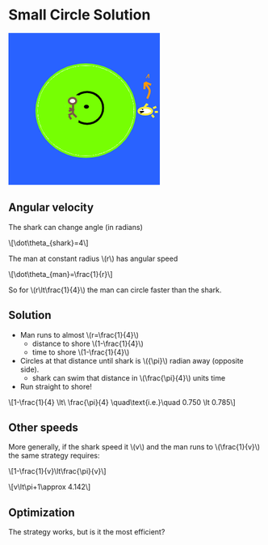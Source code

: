 # Small Circle Solution

![circle](circle.png)

## Angular velocity

The shark can change angle (in radians)

\\[\dot\theta\_{shark}=4\\]

The man at constant radius \\(r\\) has angular speed

\\[\dot\theta\_{man}=\\frac{1}{r}\\]

So for \\(r\lt\frac{1}{4}\\) the man can circle faster than the shark.

## Solution

* Man runs to almost \\(r=\frac{1}{4}\\)
  * distance to shore \\(1-\frac{1}{4}\\)
  * time to shore \\(1-\frac{1}{4}\\)
* Circles at that distance until shark is \\({\pi}\\) radian away (opposite side).
  * shark can swim that distance in \\(\frac{\pi}{4}\\) units time
* Run straight to shore!

\\[1-\frac{1}{4} \lt\ \frac{\pi}{4} \\quad\text{i.e.}\\quad 0.750 \lt 0.785\\]

## Other speeds

More generally, if the shark speed it \\(v\\) and the man runs to \\(\frac{1}{v}\\) the same strategy requires:

\\[1-\frac{1}{v}\lt\frac\{\pi}{v}\\]

\\[v\lt\pi+1\approx 4.142\\]

## Optimization

The strategy works, but is it the most efficient?
